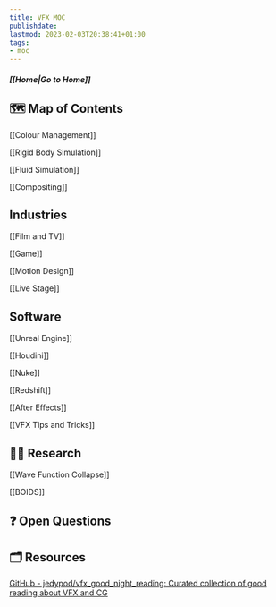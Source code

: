 ```yaml
---
title: VFX MOC
publishdate: 
lastmod: 2023-02-03T20:38:41+01:00
tags: 
- moc
---
```






##### [[Home|Go to Home]]





## 🗺 Map of Contents



[[Colour Management]]



[[Rigid Body Simulation]]

[[Fluid Simulation]]

[[Compositing]]



## Industries

[[Film and TV]]

[[Game]]

[[Motion Design]]

[[Live Stage]]



## Software

[[Unreal Engine]]

[[Houdini]]

[[Nuke]]

[[Redshift]]

[[After Effects]]



[[VFX Tips and Tricks]]



## 🕵️‍♂️ Research



[[Wave Function Collapse]]

[[BOIDS]]



## ❓ Open Questions



## 🗂 Resources 



[GitHub - jedypod/vfx_good_night_reading: Curated collection of good reading about VFX and CG](https://github.com/jedypod/vfx_good_night_reading)



